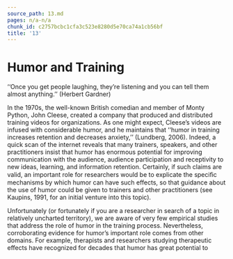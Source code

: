 ```yaml
---
source_path: 13.md
pages: n/a-n/a
chunk_id: c2757bcbc1cfa3c523e8280d5e70ca74a1cb56bf
title: '13'
---
```

# Humor and Training

‘‘Once you get people laughing, they’re listening and you can tell them almost anything.’’ (Herbert Gardner)

In the 1970s, the well-known British comedian and member of Monty Python, John Cleese, created a company that produced and distributed training videos for organizations. As one might expect, Cleese’s videos are infused with considerable humor, and he maintains that ‘‘humor in training increases retention and decreases anxiety,’’ (Lundberg, 2006). Indeed, a quick scan of the internet reveals that many trainers, speakers, and other practitioners insist that humor has enormous potential for improving communication with the audience, audience participation and receptivity to new ideas, learning, and information retention. Certainly, if such claims are valid, an important role for researchers would be to explicate the speciﬁc mechanisms by which humor can have such effects, so that guidance about the use of humor could be given to trainers and other practitioners (see Kaupins, 1991, for an initial venture into this topic).

Unfortunately (or fortunately if you are a researcher in search of a topic in relatively uncharted territory), we are aware of very few empirical studies that address the role of humor in the training process. Nevertheless, corroborating evidence for humor’s important role comes from other domains. For example, therapists and researchers studying therapeutic effects have recognized for decades that humor has great potential to
